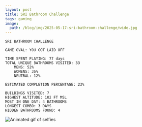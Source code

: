 ```yaml
---
layout: post
title: SRI Bathroom Challenge
tags: gaming
image:
  path: /blog/img/2025-05-17-sri-bathroom-challenge/wide.jpg
---
```


```
SRI BATHROOM CHALLENGE

GAME OVAL: YOU GOT LAID OFF

TIME SPENT PLAYING: 77 days
TOTAL UNIQUE BATHROOMS VISITED: 33
	MENS: 52%
	WOMENS: 36%
	NEUTRAL: 12%

ESTIMATED COMPLETION PERCENTAGE: 23%

BUILDINGS VISITED: 7
HIGHEST ALTITUDE: 102 FT MSL
MOST IN ONE DAY: 4 BATHROOMS
LONGEST COMBO: 3 DAYS
HIDDEN BATHROOMS FOUND: 4
```

![Animated gif of selfies](/blog/img/2025-05-17-sri-bathroom-challenge/OUT2.gif)